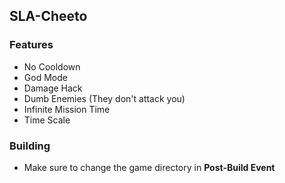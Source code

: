 ## SLA-Cheeto

### Features
- No Cooldown
- God Mode
- Damage Hack
- Dumb Enemies (They don't attack you)
- Infinite Mission Time
- Time Scale

### Building
- Make sure to change the game directory in **Post-Build Event**
